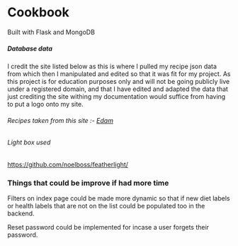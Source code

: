 # Cookbook
Built with Flask and MongoDB



##### Database data
I credit the site listed below as this is where I pulled my recipe json data from which then I manipulated and edited so that it was fit for my project.
As this project is for education purposes only and will not be going publicly live under a registered domain, and that I have edited and adapted the data that 
just crediting the site withing my documentation would suffice from having to put a logo onto my site.
###### Recipes taken from this site :- [Edam](https://developer.edamam.com/edamam-docs-recipe-api)


###### Light box used 
https://github.com/noelboss/featherlight/


### Things that could be improve if had more time
Filters on index page could be made more dynamic so that if new diet labels or health labels that are not on the
list could be populated too in the backend.

Reset password could be implemented for incase a user forgets their password.

